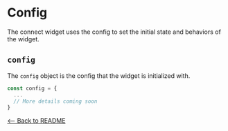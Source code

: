 # Config

The connect widget uses the config to set the initial state and behaviors of the widget.

## `config`

The `config` object is the config that the widget is initialized with.

```jsx
const config = {
  ...
  // More details coming soon
}
```

[<-- Back to README](../README.md#props)
